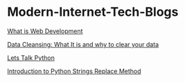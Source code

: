 # Modern-Internet-Tech-Blogs
[What is Web Development](https://dsckiit.slab.com/posts/what-is-web-development-x6sbrudk)

[Data Cleansing: What It is and why to clear your data](https://dsckiit.slab.com/posts/data-cleansing-what-it-is-and-why-to-clear-your-data-jxobo74z)

[Lets Talk Python](https://dsckiit.slab.com/posts/lets-talk-python-gxzuctaf)

[Introduction to Python Strings Replace Method](https://dsckiit.slab.com/posts/introduction-to-python-strings-replace-method-hjb5fv99)
